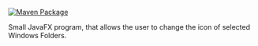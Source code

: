 [![Maven Package](https://github.com/FlorianGross/IconChanger/actions/workflows/maven-publish.yml/badge.svg)](https://github.com/FlorianGross/IconChanger/actions/workflows/maven-publish.yml)

Small JavaFX program, that allows the user to change the icon of selected Windows Folders.
